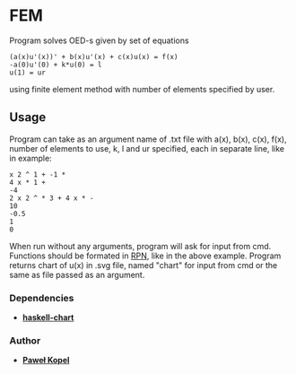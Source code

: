 # FEM

Program solves OED-s given by set of equations
```
(a(x)u'(x))' + b(x)u'(x) + c(x)u(x) = f(x)
-a(0)u'(0) + k*u(0) = l
u(1) = ur
```
using finite element method with number of elements specified by user.

## Usage

Program can take as an argument name of .txt file with a(x), b(x), c(x), f(x), number of elements to use, k, l and ur specified, each in separate line, like in example: 
```
x 2 ^ 1 + -1 *
4 x * 1 +
-4
2 x 2 ^ * 3 + 4 x * -
10
-0.5
1
0
```
When run without any arguments, program will ask for input from cmd. Functions should be formated in [RPN](https://en.wikipedia.org/wiki/Reverse_Polish_notation), like in the above example. Program returns chart of u(x) in .svg file, named "chart" for input from cmd or the same as file passed as an argument.

### Dependencies
* **[haskell-chart](https://github.com/timbod7/haskell-chart/wiki)**

### Author
* **[Paweł Kopel](https://github.com/PKopel)**

